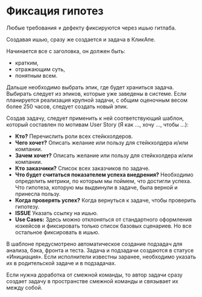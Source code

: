 # Фиксация гипотез

Любые требования ≠ дефекту фиксируются через ишью гитлаба. 

Создавая ишью, сразу же создается и задача в КликАпе.

Начинается все с заголовка, он должен быть:
- кратким,
- отражающим суть,
- понятным всем.

Дальше необходимо выбрать эпик, где будет храниться задача. Выбирать следует из эпиков, которые уже заведены в системе. Если планируется реализация крупной задачи, с общим оценочным весом более 250 часов, следует создать новый эпик.

Создав задачу, следует применить к ней соответствующий шаблон, который составлен по мотивам User Story (Я как ..., хочу ..., чтобы ...):
- **Кто?** Перечислить роли всех стейкхолдеров.
- **Чего хочет?** Описать желание или пользу для стейкхолдера и/или компании.
- **Зачем хочет?** Описать желание или пользу для стейкхолдера и/или компании.
- **Кто заказчики?** Список всех заказчиков по задаче.
- **Что будет считаться показателем успеха внедрения?** Необходимо определить метрики, по которым мы поймем, что достигли успеха. Что гипотеза, которую мы выдвинули в задаче, была верной и принесла пользу.
- **Когда проверять успех?** Когда вернуться к задаче, чтобы проверить гипотезу.
- **ISSUE** Указать ссылку на ишью.
- **Use Cases:** Здесь можно отклоняться от стандартного оформления юзкейсов и фиксировать только список базовых сценариев. Но все остальное фиксировать в ишью.

В шаблоне предусмотрено автоматическое создание подзадач для анализа, бэка, фронта и теста. Задача и подзадачи создаются в статусе «Инициация». Если исполнители известны заранее, необходимо указать их в родительской задаче и в подзадачах.

Если нужна доработка от смежной команды, то автор задачи сразу создает задачу в пространстве смежной команды и связывает их между собой.